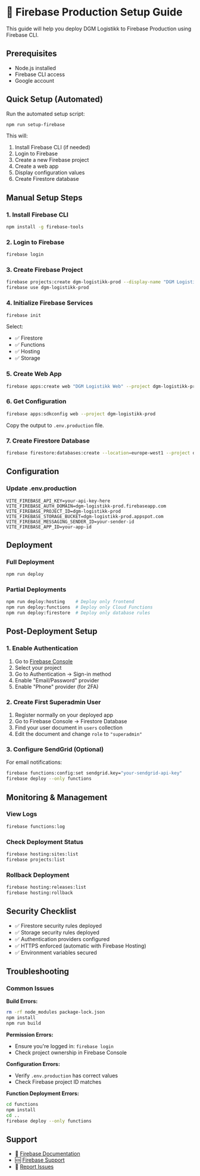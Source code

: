 # 🚀 Firebase Production Setup Guide

This guide will help you deploy DGM Logistikk to Firebase Production using Firebase CLI.

## Prerequisites

- Node.js installed
- Firebase CLI access
- Google account

## Quick Setup (Automated)

Run the automated setup script:

```bash
npm run setup-firebase
```

This will:
1. Install Firebase CLI (if needed)
2. Login to Firebase
3. Create a new Firebase project
4. Create a web app
5. Display configuration values
6. Create Firestore database

## Manual Setup Steps

### 1. Install Firebase CLI
```bash
npm install -g firebase-tools
```

### 2. Login to Firebase
```bash
firebase login
```

### 3. Create Firebase Project
```bash
firebase projects:create dgm-logistikk-prod --display-name "DGM Logistikk"
firebase use dgm-logistikk-prod
```

### 4. Initialize Firebase Services
```bash
firebase init
```

Select:
- ✅ Firestore
- ✅ Functions  
- ✅ Hosting
- ✅ Storage

### 5. Create Web App
```bash
firebase apps:create web "DGM Logistikk Web" --project dgm-logistikk-prod
```

### 6. Get Configuration
```bash
firebase apps:sdkconfig web --project dgm-logistikk-prod
```

Copy the output to `.env.production` file.

### 7. Create Firestore Database
```bash
firebase firestore:databases:create --location=europe-west1 --project dgm-logistikk-prod
```

## Configuration

### Update .env.production
```env
VITE_FIREBASE_API_KEY=your-api-key-here
VITE_FIREBASE_AUTH_DOMAIN=dgm-logistikk-prod.firebaseapp.com
VITE_FIREBASE_PROJECT_ID=dgm-logistikk-prod
VITE_FIREBASE_STORAGE_BUCKET=dgm-logistikk-prod.appspot.com
VITE_FIREBASE_MESSAGING_SENDER_ID=your-sender-id
VITE_FIREBASE_APP_ID=your-app-id
```

## Deployment

### Full Deployment
```bash
npm run deploy
```

### Partial Deployments
```bash
npm run deploy:hosting    # Deploy only frontend
npm run deploy:functions  # Deploy only Cloud Functions
npm run deploy:firestore  # Deploy only database rules
```

## Post-Deployment Setup

### 1. Enable Authentication
1. Go to [Firebase Console](https://console.firebase.google.com)
2. Select your project
3. Go to Authentication → Sign-in method
4. Enable "Email/Password" provider
5. Enable "Phone" provider (for 2FA)

### 2. Create First Superadmin User
1. Register normally on your deployed app
2. Go to Firebase Console → Firestore Database
3. Find your user document in `users` collection
4. Edit the document and change `role` to `"superadmin"`

### 3. Configure SendGrid (Optional)
For email notifications:

```bash
firebase functions:config:set sendgrid.key="your-sendgrid-api-key"
firebase deploy --only functions
```

## Monitoring & Management

### View Logs
```bash
firebase functions:log
```

### Check Deployment Status
```bash
firebase hosting:sites:list
firebase projects:list
```

### Rollback Deployment
```bash
firebase hosting:releases:list
firebase hosting:rollback
```

## Security Checklist

- ✅ Firestore security rules deployed
- ✅ Storage security rules deployed  
- ✅ Authentication providers configured
- ✅ HTTPS enforced (automatic with Firebase Hosting)
- ✅ Environment variables secured

## Troubleshooting

### Common Issues

**Build Errors:**
```bash
rm -rf node_modules package-lock.json
npm install
npm run build
```

**Permission Errors:**
- Ensure you're logged in: `firebase login`
- Check project ownership in Firebase Console

**Configuration Errors:**
- Verify `.env.production` has correct values
- Check Firebase project ID matches

**Function Deployment Errors:**
```bash
cd functions
npm install
cd ..
firebase deploy --only functions
```

## Support

- 📖 [Firebase Documentation](https://firebase.google.com/docs)
- 🆘 [Firebase Support](https://firebase.google.com/support)
- 🐛 [Report Issues](https://github.com/firebase/firebase-tools/issues)